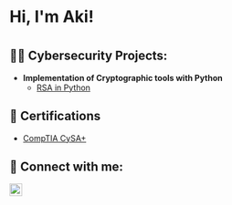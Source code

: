 <h1>Hi, I'm Aki!<h1>
<h2>👨‍💻 Cybersecurity Projects:</h2>

- <b>Implementation of Cryptographic tools with Python</b>
  - [RSA in Python](https://github.com/jr1/Algorithms-Practice)

<h2>🧾 Certifications</h2>

- [CompTIA CySA+](https://www.credly.com/earner/earned/badge/a8c4830f-fd53-451f-abdc-5f9e04b6a0ce)

<h2> 🤳 Connect with me:</h2>

[<img align="left" alt="aki | LinkedIn" width="22px" src="https://cdn.jsdelivr.net/npm/simple-icons@v3/icons/linkedin.svg" />][linkedin]



[linkedin]: https://ee.linkedin.com/in/akiha-kusumoto

